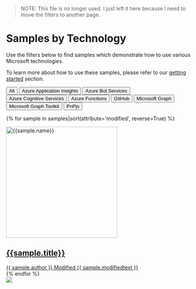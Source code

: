 > NOTE: This file is no longer used. I just left it here because I need to move the filters to another page.

# Samples by Technology

Use the filters below to find samples which demonstrate how to use various Microsoft technologies.

To learn more about how to use these samples, please refer to our [getting started](../gettingstarted/index.md) section.

 <div class="well">
  <div class="button-group filters-button-group">
   <button class="button is-checked" data-filter="hasTech">All</button>
<button class="button" data-filter="hasInsights">Azure Application Insights</button>
<button class="button" data-filter="hasBot">Azure Bot Services</button>
<button class="button" data-filter="[data-technology*='AzureCognitiveServices']">Azure Cognitive Services</button>
<button class="button" data-filter="hasFunctions">Azure Functions</button>
<button class="button" data-filter="hasGitHub">GitHub</button>
<button class="button" data-filter="[data-technology*='MSGraph']">Microsoft Graph</button>
<button class="button" data-filter="[data-technology*='MGT']">Microsoft Graph Toolkit</button>
<button class="button" data-filter="hasPnPjs">PnPjs</button>
  </div>
</div>

<div class="grid">

{% for sample in samples|sort(attribute='modified', reverse=True) %}

<div class="sample-item" data-framework="{{sample.framework}}" data-spfx="{{sample.spfx}}" data-modified="{{sample.modified}}" data-title="{{ sample.title }}" data-thumbnail="{{sample.thumbnail}}" data-technology={{sample.technology}}>
  <div class="sample">
    <div class="sample-video"><i class="ms-Icon ms-Icon--VideoSolid" aria-hidden="true"></i></div>
    <div class="sample-img">
      <a class="sample-link"
        href="{{sample.url}}"
        title="{{sample.summary}}">
        <picture>
          <img src="../../img/thumbnails/sm/{{ sample.name }}.png" width="302" alt="{{sample.name}}" data-fullsize="{{sample.thumbnail}}" data-orig="../../img/thumbnails/sm/{{ sample.name }}.png"/>
        </picture>
      </a>
    </div>
  </div>
      <a href="{{sample.url}}"
      title="{{ sample.summary }}">
  <h2 class="name">
      {{sample.title}}</h2>
      <div class="sample-activity">
  <span class="author" title="{{ sample.author }}">{{ sample.author }}</span>
  <span class="modified">Modified {{ sample.modifiedtext }}</span>
  </div>
  </a>

</div>
    {% endfor %}
</div>

<img src="https://pnptelemetry.azurewebsites.net/mgt-samples/docs/samples/year" />